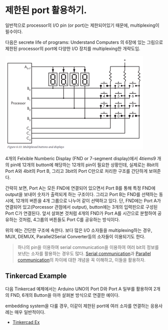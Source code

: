 # 제한된 port 활용하기.

일반적으로 processor의 I/O pin (or port)는 제한되어있기 때문에, multiplexing이 필수이다.

다음은 secrete life of programs: Understand Computers 의 6장에 있는 그림으로 제한된 processor의 port에 다양한 I/O 장치를 multiplexing한 개략도임.

![multiplexed buttons and displays](img/multiplexing_io.png)

4개의 Felxible Numberic Display (FND or 7-segment display)에서 $4 tiems 9$ 개의 pin에 12개의 button에 해당하는 12개의 pin이 필요한 상황인데, 실제로는 8bit의 Port A와 4bit의 Port B, 그리고 3bit의 Port C만으로 처리한 구조를 간단하게 보여준다.

간략히 보면, Port A는 모든 FND에 연결되어 있으면서 Port B를 통해 특정 FND에 output을 보내어 숫자가 출력되게 하는 구조이다. 그리고 Port B는 FND를 선택하는 동시에, 12개의 버튼을 4개 그룹으로 나누어 같이 선택하고 있다. 단, FND에는 Port A가 연결되어 있고(Porcessor 관점에서 output), button에는 3개의 입력핀으로 구성된 Port C가 연결된다. 앞서 살펴본 것처럼 4개의 FND가 Port A를 시간으로 분할하여 공유하는 것처럼, 4그룹의 버튼들도 Port C를 공유하는 방식이다.

위의 예는 간단한 구조에 속한다. 보다 많은 I/O 소자들을 multiplexing하는 경우, MUX, DEMUX, Parallel2Serial Converter등의 소자들이 이용되기도 한다.

> 하나의 pin을 이용하여 serial communication을 이용하여 여러 bit의 정보를 보낸는 소자를 활용하는 경우도 많다. [Serial communication](ce06_1_07_parallel_com.md)과 [Parallel communication](ce06_1_07_parallel_com.md)의 차이에 대한 개념을 꼭 이해하고, 이들을 활용하자.

## Tinkercad Example 

다음 Tinkercad 예제에서는 Arduino UNO의 Port D와 Port A 일부를 활용하여 2개의 FND, 6개의 Button을 아까 살펴본 방식으로 연결한 예이다.

embedding system을 다룰 경우, 이같이 제한된 port에 여러 소자를 연결하는 응용사례는 매우 일반적이다.

* [Tinkercad Ex](https://www.tinkercad.com/things/1XBaZDlOTSJ)

